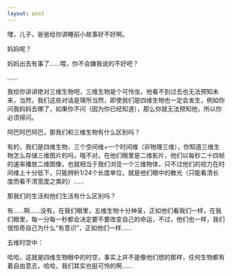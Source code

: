 ```yaml
---
layout: post
---
```

嘿，儿子，爸爸给你讲睡前小故事好不好啊。
  
妈妈呢？
  
妈妈出去有事了……喂，你不会嫌我说的不好吧？
  
……
  
我给你讲讲绝对三维生物吧，三维生物是个可怜虫，他看不到过去也无法预知未来，当然，我们这些对话是理所当然，即使我们是四维生物也一定会发生，例如你问我妈妈去哪了，如果你不问（因为你已经知道），那么你就无法预知他，所以你必须得问。
  
阿巴阿巴阿巴，那我们和三维生物有什么区别吗？
  
有的，我们是四维生物，三个空间维+一个时间维（非物理三维），你知道三维生物怎么存储三维图片的吗，哦不对，在他们眼里是二维影片，他们以每秒二十四帧的速率播放二维图像，也就相当于我们浏览一个三维物体，只不过他们的视力在时间维上十分低下，只能辨析1/24个长度单位，就是他们眼中的散光（只能看清长度而看不清宽度之类的）……
  
那我们的生活和他们生活有什么区别吗？
  
有……啊……没有，在我们眼里，五维生物十分神圣，正如他们看我们一样，在我们眼里，每一分每一秒都会决定要不要改变自己的命运，不过，他们也一样，我们很惊奇自己为什么“有意识”，正如他们一样……
  
五维时空中：
  
哈哈，这就是四维生物眼中的时空，事实上并不是像他们想的那样，任何生物都有着自由意志，哈哈，我们其实也挺可怜的啊……